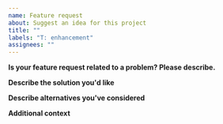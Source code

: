 ```yaml
--- 
name: Feature request 
about: Suggest an idea for this project 
title: "" 
labels: "T: enhancement" 
assignees: "" 
--- 
```

 
**Is your feature request related to a problem? Please describe.** 
 
<!-- A clear and concise description of what the problem is. 
e.g. I'm always frustrated when [...] --> 
 
**Describe the solution you'd like** 
 
<!-- A clear and concise description of what you want to 
happen. --> 
 
**Describe alternatives you've considered** 
 
<!-- A clear and concise description of any 
alternative solutions or features you've considered. --> 
 
**Additional context** 
 
<!-- Add any other context or screenshots about the feature request 
here. --> 
                                                                                                                                                                                                                                                                                                